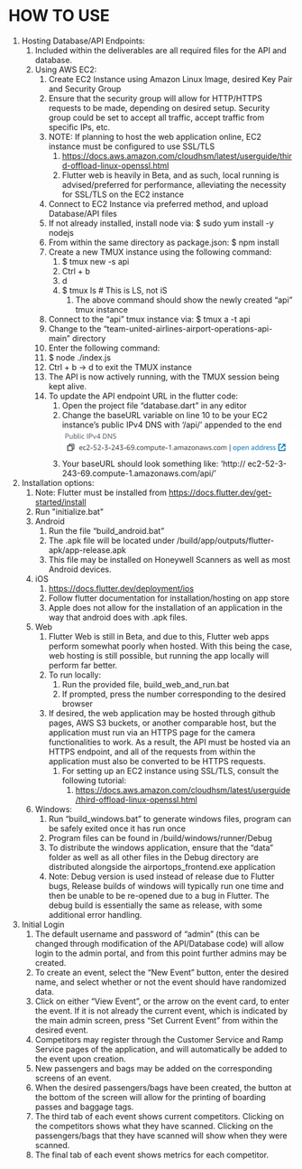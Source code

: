 # HOW TO USE

1.  Hosting Database/API Endpoints:
    1.  Included within the deliverables are all required files for the API and database.
    2.  Using AWS EC2:
        1.  Create EC2 Instance using Amazon Linux Image, desired Key Pair and Security Group
        2.  Ensure that the security group will allow for HTTP/HTTPS requests to be made, depending on desired setup. Security group could be set to accept all traffic, accept traffic from specific IPs, etc.
        3.  NOTE: If planning to host the web application online, EC2 instance must be configured to use SSL/TLS
            1.  <https://docs.aws.amazon.com/cloudhsm/latest/userguide/third-offload-linux-openssl.html>
            2.  Flutter web is heavily in Beta, and as such, local running is advised/preferred for performance, alleviating the necessity for SSL/TLS on the EC2 instance
        4.  Connect to EC2 Instance via preferred method, and upload Database/API files
        5.  If not already installed, install node via: \$ sudo yum install -y nodejs
        6.  From within the same directory as package.json: \$ npm install
        7.  Create a new TMUX instance using the following command:
            1.  \$ tmux new -s api
            2.  Ctrl + b
            3.  d
            4.  \$ tmux ls \# This is LS, not iS
                1.  The above command should show the newly created “api” tmux instance
        8.  Connect to the “api” tmux instance via: \$ tmux a -t api
        9.  Change to the “team-united-airlines-airport-operations-api-main” directory
        10. Enter the following command:
        11. \$ node ./index.js
        12. Ctrl + b -\> d to exit the TMUX instance
        13. The API is now actively running, with the TMUX session being kept alive.
        14. To update the API endpoint URL in the flutter code:
            1.  Open the project file “database.dart” in any editor
            2.  Change the baseURL variable on line 10 to be your EC2 instance’s public IPv4 DNS with ‘/api/’ appended to the end  
                ![](media/6e20440800b4422804fe1d36cbe0dbed.png)
            3.  Your baseURL should look something like: ‘http:// ec2-52-3-243-69.compute-1.amazonaws.com/api/’
2.  Installation options:
    1.  Note: Flutter must be installed from <https://docs.flutter.dev/get-started/install>
    2.  Run "initialize.bat"
    3.  Android
        1.  Run the file “build_android.bat”
        2.  The .apk file will be located under /build/app/outputs/flutter-apk/app-release.apk
        3.  This file may be installed on Honeywell Scanners as well as most Android devices.
    4.  iOS
        1.  <https://docs.flutter.dev/deployment/ios>
        2.  Follow flutter documentation for installation/hosting on app store
        3.  Apple does not allow for the installation of an application in the way that android does with .apk files.
    5.  Web
        1.  Flutter Web is still in Beta, and due to this, Flutter web apps perform somewhat poorly when hosted. With this being the case, web hosting is still possible, but running the app locally will perform far better.
        2.  To run locally:
            1.  Run the provided file, build_web_and_run.bat
            2.  If prompted, press the number corresponding to the desired browser
        3.  If desired, the web application may be hosted through github pages, AWS S3 buckets, or another comparable host, but the application must run via an HTTPS page for the camera functionalities to work. As a result, the API must be hosted via an HTTPS endpoint, and all of the requests from within the application must also be converted to be HTTPS requests.
            1.  For setting up an EC2 instance using SSL/TLS, consult the following tutorial:
                1.  <https://docs.aws.amazon.com/cloudhsm/latest/userguide/third-offload-linux-openssl.html>
    6.  Windows:
        1.  Run “build_windows.bat” to generate windows files, program can be safely exited once it has run once
        2.  Program files can be found in /build/windows/runner/Debug
        3.  To distribute the windows application, ensure that the “data” folder as well as all other files in the Debug directory are distributed alongside the airportops_frontend.exe application
        4.  Note: Debug version is used instead of release due to Flutter bugs, Release builds of windows will typically run one time and then be unable to be re-opened due to a bug in Flutter. The debug build is essentially the same as release, with some additional error handling.
3.  Initial Login
    1.  The default username and password of “admin” (this can be changed through modification of the API/Database code) will allow login to the admin portal, and from this point further admins may be created.
    2.  To create an event, select the “New Event” button, enter the desired name, and select whether or not the event should have randomized data.
    3.  Click on either “View Event”, or the arrow on the event card, to enter the event. If it is not already the current event, which is indicated by the main admin screen, press “Set Current Event” from within the desired event.
    4.  Competitors may register through the Customer Service and Ramp Service pages of the application, and will automatically be added to the event upon creation.
    5.  New passengers and bags may be added on the corresponding screens of an event.
    6.  When the desired passengers/bags have been created, the button at the bottom of the screen will allow for the printing of boarding passes and baggage tags.
    7.  The third tab of each event shows current competitors. Clicking on the competitors shows what they have scanned. Clicking on the passengers/bags that they have scanned will show when they were scanned.
    8.  The final tab of each event shows metrics for each competitor.
